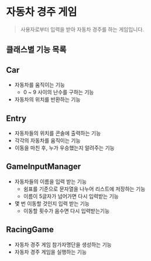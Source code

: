 # 자동차 경주 게임
> 사용자로부터 입력을 받아 자동차 경주를 하는 게임입니다.

## 클래스별 기능 목록

## Car
- 자동차를 움직이는 기능
	- 0 ~ 9 사이의 난수를 구하는 기능
- 자동차의 위치를 반환하는 기능

## Entry
- 자동차들의 위치를 콘솔에 출력하는 기능
- 각각의 자동차를 움직이는 기능
- 이동을 마친 후, 누가 우승했는지 알려주는 기능

## GameInputManager
- 자동차들의 이름을 입력 받는 기능
    - 쉼표를 기준으로 문자열을 나누어 리스트에 저장하는 기능
    - 이름이 5글자가 넘어가면 다시 입력받는 기능
- 몇 번 이동할 것인지 입력 받는 기능
    - 이동할 횟수가 음수면 다시 입력받는기능

## RacingGame
- 자동차 경주 게임 참가자명단을 생성하는 기능
- 자동차 경주 게임을 실행하는 기능
